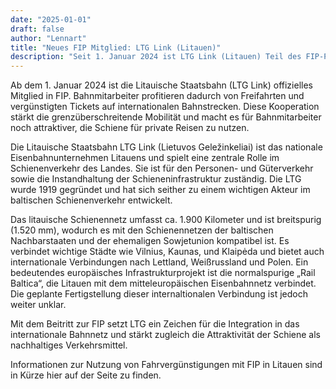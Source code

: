 ```yaml
---
date: "2025-01-01"
draft: false
author: "Lennart"
title: "Neues FIP Mitglied: LTG Link (Litauen)"
description: "Seit 1. Januar 2024 ist LTG Link (Litauen) Teil des FIP-Programms. Bahnmitarbeiter profitieren von neuen Vergünstigungen im Baltikum."
---
```


Ab dem 1. Januar 2024 ist die Litauische Staatsbahn (LTG Link) offizielles Mitglied in FIP. Bahnmitarbeiter profitieren dadurch von Freifahrten und vergünstigten Tickets auf internationalen Bahnstrecken. Diese Kooperation stärkt die grenzüberschreitende Mobilität und macht es für Bahnmitarbeiter noch attraktiver, die Schiene für private Reisen zu nutzen.

Die Litauische Staatsbahn LTG Link (Lietuvos Geležinkeliai) ist das nationale Eisenbahnunternehmen Litauens und spielt eine zentrale Rolle im Schienenverkehr des Landes. Sie ist für den Personen- und Güterverkehr sowie die Instandhaltung der Schieneninfrastruktur zuständig. Die LTG wurde 1919 gegründet und hat sich seither zu einem wichtigen Akteur im baltischen Schienenverkehr entwickelt.

Das litauische Schienennetz umfasst ca. 1.900 Kilometer und ist breitspurig (1.520 mm), wodurch es mit den Schienennetzen der baltischen Nachbarstaaten und der ehemaligen Sowjetunion kompatibel ist. Es verbindet wichtige Städte wie Vilnius, Kaunas, und Klaipėda und bietet auch internationale Verbindungen nach Lettland, Weißrussland und Polen. Ein bedeutendes europäisches Infrastrukturprojekt ist die normalspurige „Rail Baltica“, die Litauen mit dem mitteleuropäischen Eisenbahnnetz verbindet. Die geplante Fertigstellung dieser internaltionalen Verbindung ist jedoch weiter unklar.

Mit dem Beitritt zur FIP setzt LTG ein Zeichen für die Integration in das internationale Bahnnetz und stärkt zugleich die Attraktivität der Schiene als nachhaltiges Verkehrsmittel.

Informationen zur Nutzung von Fahrvergünstigungen mit FIP in Litauen sind in Kürze hier auf der Seite zu finden.
